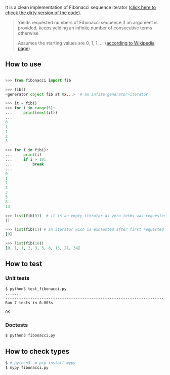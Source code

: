 It is a clean implementation of Fibonacci sequence iterator ([click here to check the dirty version of the code](../../..)).

> Yields requested numbers of Fibonacci sequence if an argument is provided, keeps yelding an infinite number of consecutive terms otherwise
>
> Assumes the starting values are 0, 1, 1, ... ([according to Wikipedia page](https://en.wikipedia.org/wiki/Fibonacci_number))

## How to use

```py

>>> from fibonacci import fib

>>> fib()
<generator object fib at 0x...>  # an infite generator-iterator

>>> it = fib()
>>> for i in range(5):
...     print(next(it))
...
0
1
1
2
3

>>> for i in fib():
...     print(i)
...     if i > 10:
...         break
...
0
1
1
2
3
5
8
13

>>> list(fib(0))  # it is an empty iterator as zero terms was requested
[]

>>> list(fib(1)) # an iterator wich is exhausted after first requested value
[0]

>>> list(fib(10))
[0, 1, 1, 2, 3, 5, 8, 13, 21, 34]
```

## How to test

### Unit tests

```bash
$ python3 test_fibonacci.py
.......
----------------------------------------------------------------------
Ran 7 tests in 0.003s

OK
```

### Doctests

```bash
$ python3 fibonacci.py
```

## How to check types

```bash
$ # python3 -m pip install mypy
$ mypy fibonacci.py
```
